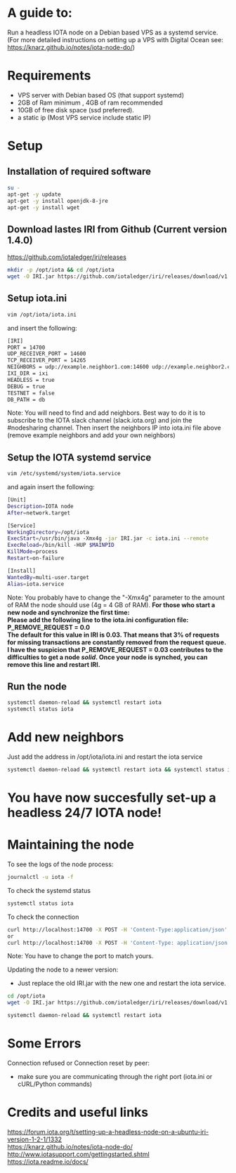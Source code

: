 # A guide to:
Run a headless IOTA node on a Debian based VPS as a systemd service.
(For more detailed instructions on setting up a VPS with Digital Ocean see: https://knarz.github.io/notes/iota-node-do/)

# Requirements
- VPS server with Debian based OS (that support systemd)  
- 2GB of Ram minimum , 4GB of ram recommended
- 10GB of free disk space (ssd preferred).
- a static ip (Most VPS service include static IP)

# Setup
## Installation of required software
``` sh
su -
apt-get -y update
apt-get -y install openjdk-8-jre
apt-get -y install wget
```

## Download lastes IRI from Github (Current version 1.4.0)
https://github.com/iotaledger/iri/releases
``` sh
mkdir -p /opt/iota && cd /opt/iota
wget -O IRI.jar https://github.com/iotaledger/iri/releases/download/v1.4.0/iri-1.4.0.jar
```
## Setup iota.ini
``` sh
vim /opt/iota/iota.ini
```
and insert the following:
``` sh
[IRI]
PORT = 14700
UDP_RECEIVER_PORT = 14600
TCP_RECEIVER_PORT = 14265
NEIGHBORS = udp://example.neighbor1.com:14600 udp://example.neighbor2.com:14600 udp://iota.neighbour3:14800
IXI_DIR = ixi
HEADLESS = true
DEBUG = true
TESTNET = false
DB_PATH = db
```
Note: You will need to find and add neighbors. Best way to do it is to subscribe to the IOTA slack channel (slack.iota.org) and join the #nodesharing channel. Then insert the neighbors IP into iota.ini file above (remove example neighbors and add your own neighbors) 

## Setup the IOTA systemd service
``` sh
vim /etc/systemd/system/iota.service
```
and again insert the following:
``` sh
[Unit]
Description=IOTA node
After=network.target

[Service]
WorkingDirectory=/opt/iota
ExecStart=/usr/bin/java -Xmx4g -jar IRI.jar -c iota.ini --remote
ExecReload=/bin/kill -HUP $MAINPID
KillMode=process
Restart=on-failure

[Install]
WantedBy=multi-user.target
Alias=iota.service
```
Note: You probably have to change the "-Xmx4g" parameter to the amount of RAM the node should use (4g = 4 GB of RAM).
**For those who start a new node and synchronize the first time:  
Please add the following line to the iota.ini configuration file:  
P_REMOVE_REQUEST = 0.0  
The default for this value in IRI is 0.03. That means that 3% of requests for missing transactions are constantly removed from the request queue.  
I have the suspicion that P_REMOVE_REQUEST = 0.03 contributes to the difficulties to get a node *solid*.
Once your node is synched, you can remove this line and restart IRI.**
## Run the node
``` sh 
systemctl daemon-reload && systemctl restart iota
systemctl status iota
```

# Add new neighbors
Just add the address in /opt/iota/iota.ini
and restart the iota service
``` sh
systemctl daemon-reload && systemctl restart iota && systemctl status iota
```

# You have now succesfully set-up a headless 24/7 IOTA node! 

# Maintaining the node
To see the logs of the node process:
``` sh
journalctl -u iota -f
```

To check the systemd status
``` sh
systemctl status iota
```


To check the connection
``` sh
curl http://localhost:14700 -X POST -H 'Content-Type:application/json' -d '{"command":"getNeighbors"}' | python -m json.tool
or
curl http://localhost:14700 -X POST -H 'Content-Type: application/json' -d '{"command": "getNodeInfo"}' | python -m json.tool
```
Note: You have to change the port to match yours.  

Updating the node to a newer version:
- Just replace the old IRI.jar with the new one and restart the iota service.

``` sh
cd /opt/iota
wget -O IRI.jar https://github.com/iotaledger/iri/releases/download/v1.x.x/iri-1.x.x.jar
```

``` sh
systemctl daemon-reload && systemctl restart iota
```
# Some Errors

Connection refused or Connection reset by peer:
- make sure you are communicating through the right port (iota.ini or cURL/Python commands)

# Credits and useful links
https://forum.iota.org/t/setting-up-a-headless-node-on-a-ubuntu-iri-version-1-2-1/1332  
https://knarz.github.io/notes/iota-node-do/  
http://www.iotasupport.com/gettingstarted.shtml  
https://iota.readme.io/docs/  
